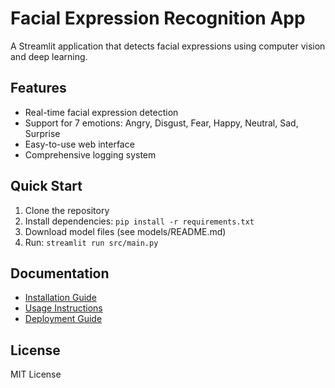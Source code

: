 # Facial Expression Recognition App

A Streamlit application that detects facial expressions using computer vision and deep learning.

## Features
- Real-time facial expression detection
- Support for 7 emotions: Angry, Disgust, Fear, Happy, Neutral, Sad, Surprise
- Easy-to-use web interface
- Comprehensive logging system

## Quick Start
1. Clone the repository
2. Install dependencies: `pip install -r requirements.txt`
3. Download model files (see models/README.md)
4. Run: `streamlit run src/main.py`

## Documentation
- [Installation Guide](docs/installation.md)
- [Usage Instructions](docs/usage.md)
- [Deployment Guide](docs/deployment.md)

## License
MIT License
